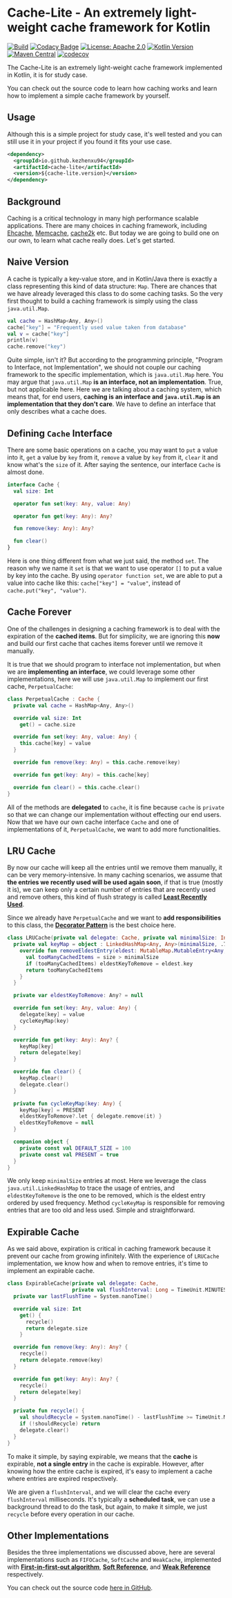 Cache-Lite - An extremely light-weight cache framework for Kotlin
=================================================================

[![Build](https://github.com/kezhenxu94/cache-lite/workflows/Build/badge.svg?branch=master)](https://github.com/kezhenxu94/cache-lite/actions?query=branch%3Amaster+event%3Apush+workflow%3A%22Build%22)
[![Codacy Badge](https://api.codacy.com/project/badge/Grade/ba9c9aa2b9484f44ad1406763094bb63)](https://app.codacy.com/manual/kezhenxu94/cache-lite?utm_source=github.com&utm_medium=referral&utm_content=kezhenxu94/cache-lite&utm_campaign=Badge_Grade_Dashboard)
[![License: Apache 2.0](https://img.shields.io/badge/License-Apache%20v2.0-blue.svg)](https://apache.org)
[![Kotlin Version](https://img.shields.io/badge/Kotlin-1.3.71-blue.svg)](https://kotlinlang.org)
[![Maven Central](https://img.shields.io/maven-central/v/io.github.kezhenxu94/cache-lite)](https://mvnrepository.com/artifact/io.github.kezhenxu94/cache-lite)
[![codecov](https://codecov.io/gh/kezhenxu94/cache-lite/branch/master/graph/badge.svg)](https://codecov.io/gh/kezhenxu94/cache-lite)

The Cache-Lite is an extremely light-weight cache framework implemented in Kotlin, it is for study case.

You can check out the source code to learn how caching works and learn how to implement a simple cache framework by yourself.

## Usage

Although this is a simple project for study case, it's well tested and you can still use it in your project if you found it fits your use case.

```xml
<dependency>
  <groupId>io.github.kezhenxu94</groupId>
  <artifactId>cache-lite</artifactId>
  <version>${cache-lite.version}</version>
</dependency>
```

## Background

Caching is a critical technology in many high performance scalable applications. There are many choices in caching framework, including [Ehcache](http://www.ehcache.org/), [Memcache](https://memcached.org/), [cache2k](https://cache2k.org/) etc. But today we are going to build one on our own, to learn what cache really does. Let's get started.

## Naive Version

A cache is typically a key-value store, and in Kotlin/Java there is exactly a class representing this kind of data structure: `Map`. There are chances that we have already leveraged this class to do some caching tasks. So the very first thought to build a caching framework is simply using the class `java.util.Map`.

```kotlin
val cache = HashMap<Any, Any>()
cache["key"] = "Frequently used value taken from database"
val v = cache["key"]
println(v)
cache.remove("key")
```

Quite simple, isn't it? But according to the programming principle, "Program to Interface, not Implementation", we should not couple our caching framework to the specific implementation, which is `java.util.Map` here. You may argue that `java.util.Map` **is an interface, not an implementation**. True, but not applicable here. Here we are talking about a caching system, which means that, for end users, **caching is an interface and `java.util.Map` is an implementation that they don't care**. We have to define an interface that only describes what a cache does.

## Defining `Cache` Interface

There are some basic operations on a cache, you may want to `put` a value into it, `get` a value by `key` from it, `remove` a value by `key` from it, `clear` it and know what's the `size` of it. After saying the sentence, our interface `Cache` is almost done.

```kotlin
interface Cache {
  val size: Int

  operator fun set(key: Any, value: Any)

  operator fun get(key: Any): Any?

  fun remove(key: Any): Any?

  fun clear()
}
```

Here is one thing different from what we just said, the method `set`. The reason why we name it `set` is that we want to use operator `[]` to put a value by key into the cache. By using `operator function set`, we are able to put a value into cache like this: `cache["key"] = "value"`, instead of `cache.put("key", "value")`.

## Cache Forever

One of the challenges in designing a caching framework is to deal with the expiration of the **cached items**. But for simplicity, we are ignoring this **now** and build our first cache that caches items forever until we remove it manually.

It is true that we should program to interface not implementation, but when we are **implementing an interface**, we could leverage some other implementations, here we will use `java.util.Map` to implement our first cache, `PerpetualCache`:

```kotlin
class PerpetualCache : Cache {
  private val cache = HashMap<Any, Any>()

  override val size: Int
    get() = cache.size

  override fun set(key: Any, value: Any) {
    this.cache[key] = value
  }

  override fun remove(key: Any) = this.cache.remove(key)

  override fun get(key: Any) = this.cache[key]

  override fun clear() = this.cache.clear()
}
```

All of the methods are **delegated** to `cache`, it is fine because `cache` is `private` so that we can change our implementation without effecting our end users. Now that we have our own cache interface `Cache` and one of  implementations of it, `PerpetualCache`, we want to add more functionalities.

## LRU Cache

By now our cache will keep all the entries until we remove them manually, it can be very memory-intensive. In many caching scenarios, we assume that **the entries we recently used will be used again soon**, if that is true (mostly it is), we can keep only a certain number of entries that are recently used and remove others, this kind of flush strategy is called **[Least Recently Used](https://en.wikipedia.org/wiki/Cache_replacement_policies#LRU)**.

Since we already have `PerpetualCache` and we want to **add responsibilities** to this class, the **[Decorator Pattern](https://en.wikipedia.org/wiki/Decorator_pattern)** is the best choice here.

```kotlin
class LRUCache(private val delegate: Cache, private val minimalSize: Int = DEFAULT_SIZE) : Cache by delegate {
  private val keyMap = object : LinkedHashMap<Any, Any>(minimalSize, .75f, true) {
    override fun removeEldestEntry(eldest: MutableMap.MutableEntry<Any, Any>): Boolean {
      val tooManyCachedItems = size > minimalSize
      if (tooManyCachedItems) eldestKeyToRemove = eldest.key
      return tooManyCachedItems
    }
  }

  private var eldestKeyToRemove: Any? = null

  override fun set(key: Any, value: Any) {
    delegate[key] = value
    cycleKeyMap(key)
  }

  override fun get(key: Any): Any? {
    keyMap[key]
    return delegate[key]
  }

  override fun clear() {
    keyMap.clear()
    delegate.clear()
  }

  private fun cycleKeyMap(key: Any) {
    keyMap[key] = PRESENT
    eldestKeyToRemove?.let { delegate.remove(it) }
    eldestKeyToRemove = null
  }

  companion object {
    private const val DEFAULT_SIZE = 100
    private const val PRESENT = true
  }
}
```

We only keep `minimalSize` entries at most. Here we leverage the class `java.util.LinkedHashMap` to trace the usage of entries, and `eldestKeyToRemove` is the one to be removed, which is the eldest entry ordered by used frequency. Method `cycleKeyMap` is responsible for removing entries that are too old and less used. Simple and straightforward.

## Expirable Cache

As we said above, expiration is critical in caching framework because it prevent our cache from growing infinitely. With the experience of `LRUCache` implementation, we know how and when to remove entries, it's time to implement an expirable cache.

```kotlin
class ExpirableCache(private val delegate: Cache,
                     private val flushInterval: Long = TimeUnit.MINUTES.toMillis(1)) : Cache by delegate {
  private var lastFlushTime = System.nanoTime()

  override val size: Int
    get() {
      recycle()
      return delegate.size
    }

  override fun remove(key: Any): Any? {
    recycle()
    return delegate.remove(key)
  }

  override fun get(key: Any): Any? {
    recycle()
    return delegate[key]
  }

  private fun recycle() {
    val shouldRecycle = System.nanoTime() - lastFlushTime >= TimeUnit.MILLISECONDS.toNanos(flushInterval)
    if (!shouldRecycle) return
    delegate.clear()
  }
}
```

To make it simple, by saying expirable, we means that the **cache** is expirable, **not a single entry** in the cache is expirable. However, after knowing how the entire cache is expired, it's easy to implement a cache where entries are expired respectively.

We are given a `flushInterval`, and we will clear the cache every `flushInterval` milliseconds. It's typically a **scheduled task**, we can use a background thread to do the task, but again, to make it simple, we just `recycle` before every operation in our cache.

## Other Implementations

Besides the three implementations we discussed above, here are several implementations such as `FIFOCache`, `SoftCache` and `WeakCache`, implemented with **[First-in-first-out algorithm](https://en.wikipedia.org/wiki/FIFO_%28computing_and_electronics%29)**, **[Soft Reference](https://en.wikipedia.org/wiki/Soft_reference)**, and **[Weak Reference](https://en.wikipedia.org/wiki/Weak_reference)** respectively.

You can check out the source code [here in GitHub](https://github.com/kezhenxu94/cache-lite).
